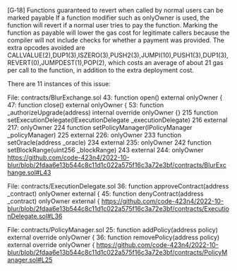 [G‑18] Functions guaranteed to revert when called by normal users can be marked payable
If a function modifier such as onlyOwner is used, the function will revert if a normal user tries to pay the function. Marking the function as payable will lower the gas cost for legitimate callers because the compiler will not include checks for whether a payment was provided. The extra opcodes avoided are CALLVALUE(2),DUP1(3),ISZERO(3),PUSH2(3),JUMPI(10),PUSH1(3),DUP1(3),REVERT(0),JUMPDEST(1),POP(2), which costs an average of about 21 gas per call to the function, in addition to the extra deployment cost.

There are 11 instances of this issue:

File: contracts/BlurExchange.sol
43:       function open() external onlyOwner {
47:       function close() external onlyOwner {
53:       function _authorizeUpgrade(address) internal override onlyOwner {}
215       function setExecutionDelegate(IExecutionDelegate _executionDelegate)
216           external
217:          onlyOwner
224       function setPolicyManager(IPolicyManager _policyManager)
225           external
226:          onlyOwner
233       function setOracle(address _oracle)
234           external
235:          onlyOwner
242       function setBlockRange(uint256 _blockRange)
243           external
244:          onlyOwner
https://github.com/code-423n4/2022-10-blur/blob/2fdaa6e13b544c8c11d1c022a575f16c3a72e3bf/contracts/BlurExchange.sol#L43

File: contracts/ExecutionDelegate.sol
36:       function approveContract(address _contract) onlyOwner external {
45:       function denyContract(address _contract) onlyOwner external {
https://github.com/code-423n4/2022-10-blur/blob/2fdaa6e13b544c8c11d1c022a575f16c3a72e3bf/contracts/ExecutionDelegate.sol#L36

File: contracts/PolicyManager.sol
25:       function addPolicy(address policy) external override onlyOwner {
36:       function removePolicy(address policy) external override onlyOwner {
https://github.com/code-423n4/2022-10-blur/blob/2fdaa6e13b544c8c11d1c022a575f16c3a72e3bf/contracts/PolicyManager.sol#L25
